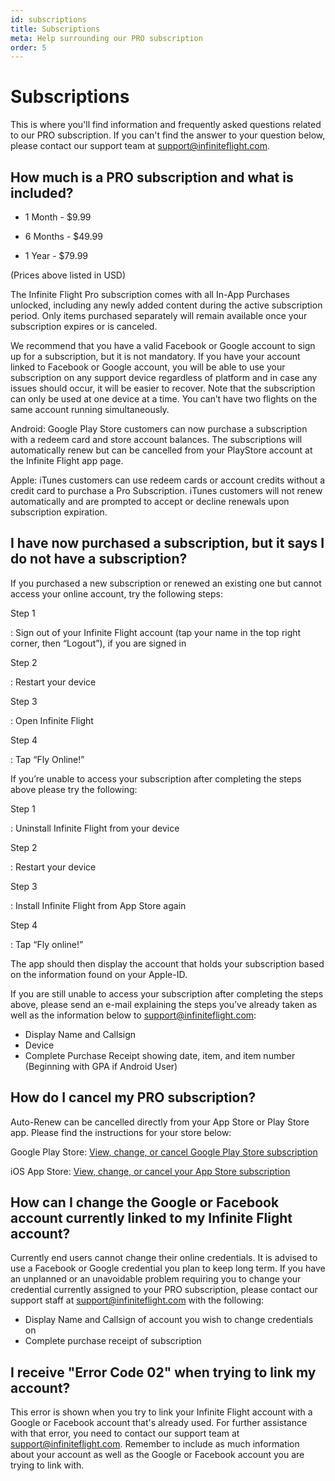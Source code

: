 ```yaml
---
id: subscriptions
title: Subscriptions
meta: Help surrounding our PRO subscription
order: 5
---
```




# Subscriptions

This is where you'll find information and frequently asked questions related to our PRO subscription. If you can't find the answer to your question below, please contact our support team at support@infiniteflight.com.



## How much is a PRO subscription and what is included? 

- 1 Month - $9.99

- 6 Months - $49.99 

- 1 Year - $79.99

(Prices above listed in USD)


The Infinite Flight Pro subscription comes with all In-App Purchases unlocked, including any newly added content during the active subscription period. Only items purchased separately will remain available once your subscription expires or is canceled.

We recommend that you have a valid Facebook or Google account to sign up for a subscription, but it is not mandatory. If you have your account linked to Facebook or Google account, you will be able to use your subscription on any support device regardless of platform and in case any issues should occur, it will be easier to recover. Note that the subscription can only be used at one device at a time. You can’t have two flights on the same account running simultaneously.

Android: Google Play Store customers can now purchase a subscription with a redeem card and store account balances. The subscriptions will automatically renew but can be cancelled from your PlayStore account at the Infinite Flight app page.

Apple: iTunes customers can use redeem cards or account credits without a credit card to purchase a Pro Subscription. iTunes customers will not renew automatically and are prompted to accept or decline renewals upon subscription expiration.



## I have now purchased a subscription, but it says I do not have a subscription? 

If you purchased a new subscription or renewed an existing one but cannot access your online account, try the following steps:



Step 1

: Sign out of your Infinite Flight account (tap your name in the top right corner, then “Logout”), if you are signed in



Step 2

: Restart your device



Step 3

: Open Infinite Flight



Step 4

: Tap “Fly Online!”




If you’re unable to access your subscription after completing the steps above please try the following:



Step 1

: Uninstall Infinite Flight from your device



Step 2

: Restart your device



Step 3

: Install Infinite Flight from App Store again



Step 4

: Tap “Fly online!”



The app should then display the account that holds your subscription based on the information found on your Apple-ID.



If you are still unable to access your subscription after completing the steps above, please send an e-mail explaining the steps you’ve already taken as well as the information below to support@infiniteflight.com:

- Display Name and Callsign
- Device
- Complete Purchase Receipt showing date, item, and item number (Beginning with GPA if Android User)



## How do I cancel my PRO subscription? 

Auto-Renew can be cancelled directly from your App Store or Play Store app. Please find the instructions for your store below:

Google Play Store:
[View, change, or cancel Google Play Store subscription](https://support.google.com/googleplay/answer/7018481?co=GENIE.Platform%3DAndroid&hl=en)

iOS App Store:
[View, change, or cancel your App Store subscription](https://support.apple.com/en-us/HT202039)



## How can I change the Google or Facebook account currently linked to my Infinite Flight account? 

Currently end users cannot change their online credentials. It is advised to use a Facebook or Google credential you plan to keep long term. If you have an unplanned or an unavoidable problem requiring you to change your credential currently assigned to your PRO subscription, please contact our support staff at [support@infiniteflight.com](mailto:support@infiniteflight.com) with the following:

- Display Name and Callsign of account you wish to change credentials on
- Complete purchase receipt of subscription



## I receive "Error Code 02" when trying to link my account?

This error is shown when you try to link your Infinite Flight account with a Google or Facebook account that's already used. For further assistance with that error, you need to contact our support team at support@infiniteflight.com. Remember to include as much information about your account as well as the Google or Facebook account you are trying to link with. 



